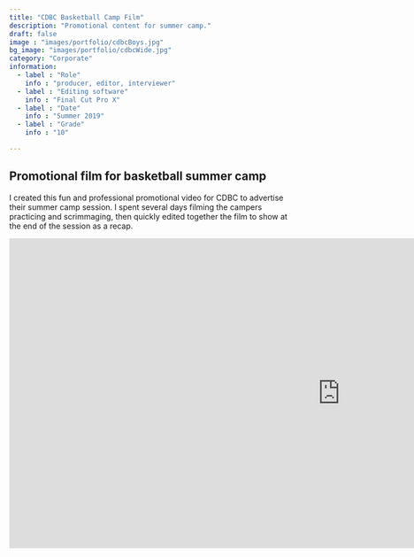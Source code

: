 ```yaml
---
title: "CDBC Basketball Camp Film"
description: "Promotional content for summer camp."
draft: false
image : "images/portfolio/cdbcBoys.jpg"
bg_image: "images/portfolio/cdbcWide.jpg"
category: "Corporate"
information:
  - label : "Role"
    info : "producer, editor, interviewer"
  - label : "Editing software"
    info : "Final Cut Pro X"
  - label : "Date"
    info : "Summer 2019"
  - label : "Grade"
    info : "10"

---
```


## Promotional film for basketball summer camp

I created this fun and professional promotional video for CDBC to advertise their summer camp session. I spent several days filming the campers practicing and scrimmaging, then quickly edited together the film to show at the end of the session as a recap.

<iframe width="1194.6" height="560" src="https://www.youtube.com/watch?v=XwDVjtCF9ew&t=468s&ab_channel=CDBCBasketballClinic" frameborder="0" allow="accelerometer; autoplay; clipboard-write; encrypted-media; gyroscope; picture-in-picture" allowfullscreen></iframe>